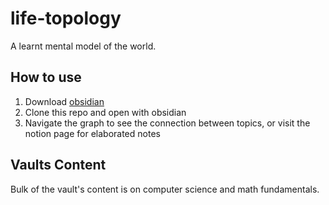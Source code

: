# life-topology
A learnt mental model of the world.

## How to use
1. Download [obsidian](https://obsidian.md/)
2. Clone this repo and open with obsidian
3. Navigate the graph to see the connection between topics, or visit the notion page for elaborated notes

## Vaults Content
Bulk of the vault's content is on computer science and math fundamentals.

